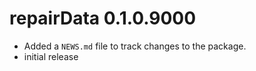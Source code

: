 # repairData 0.1.0.9000

* Added a `NEWS.md` file to track changes to the package.
* initial release
